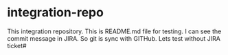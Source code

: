 # integration-repo
This integration repository. This is README.md file for testing.
I can see the commit message in JIRA. So git is sync with GITHub.
Lets test without JIRA ticket#
